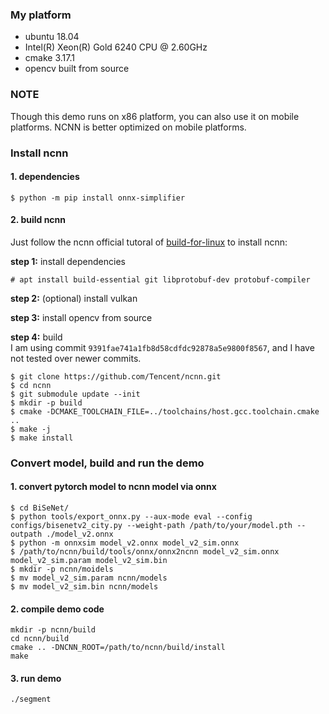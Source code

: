 
### My platform

* ubuntu 18.04
* Intel(R) Xeon(R) Gold 6240 CPU @ 2.60GHz
* cmake 3.17.1
* opencv built from source

### NOTE

Though this demo runs on x86 platform, you can also use it on mobile platforms. NCNN is better optimized on mobile platforms.


### Install ncnn

#### 1. dependencies  
```
$ python -m pip install onnx-simplifier
```

#### 2. build ncnn  
Just follow the ncnn official tutoral of [build-for-linux](https://github.com/Tencent/ncnn/wiki/how-to-build#build-for-linux) to install ncnn:

**step 1:** install dependencies  
```
# apt install build-essential git libprotobuf-dev protobuf-compiler 
```

**step 2:** (optional) install vulkan  

**step 3:** install opencv from source  

**step 4:** build   
I am using commit `9391fae741a1fb8d58cdfdc92878a5e9800f8567`, and I have not tested over newer commits.  
```
$ git clone https://github.com/Tencent/ncnn.git
$ cd ncnn
$ git submodule update --init
$ mkdir -p build
$ cmake -DCMAKE_TOOLCHAIN_FILE=../toolchains/host.gcc.toolchain.cmake ..
$ make -j
$ make install 
```

### Convert model, build and run the demo

#### 1. convert pytorch model to ncnn model via onnx  
```
$ cd BiSeNet/
$ python tools/export_onnx.py --aux-mode eval --config configs/bisenetv2_city.py --weight-path /path/to/your/model.pth --outpath ./model_v2.onnx 
$ python -m onnxsim model_v2.onnx model_v2_sim.onnx
$ /path/to/ncnn/build/tools/onnx/onnx2ncnn model_v2_sim.onnx model_v2_sim.param model_v2_sim.bin
$ mkdir -p ncnn/moidels
$ mv model_v2_sim.param ncnn/models 
$ mv model_v2_sim.bin ncnn/models 
```

#### 2. compile demo code  
```
mkdir -p ncnn/build
cd ncnn/build
cmake .. -DNCNN_ROOT=/path/to/ncnn/build/install
make
```

#### 3. run demo  
```
./segment
```
